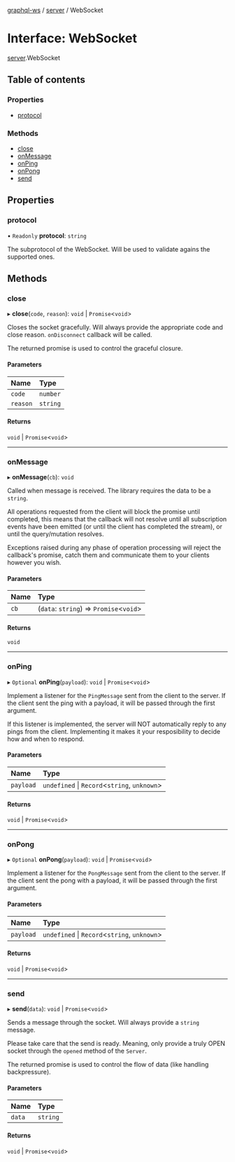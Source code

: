 [graphql-ws](../README.md) / [server](../modules/server.md) / WebSocket

# Interface: WebSocket

[server](../modules/server.md).WebSocket

## Table of contents

### Properties

- [protocol](server.WebSocket.md#protocol)

### Methods

- [close](server.WebSocket.md#close)
- [onMessage](server.WebSocket.md#onmessage)
- [onPing](server.WebSocket.md#onping)
- [onPong](server.WebSocket.md#onpong)
- [send](server.WebSocket.md#send)

## Properties

### protocol

• `Readonly` **protocol**: `string`

The subprotocol of the WebSocket. Will be used
to validate agains the supported ones.

## Methods

### close

▸ **close**(`code`, `reason`): `void` \| `Promise`<`void`\>

Closes the socket gracefully. Will always provide
the appropriate code and close reason. `onDisconnect`
callback will be called.

The returned promise is used to control the graceful
closure.

#### Parameters

| Name | Type |
| :------ | :------ |
| `code` | `number` |
| `reason` | `string` |

#### Returns

`void` \| `Promise`<`void`\>

___

### onMessage

▸ **onMessage**(`cb`): `void`

Called when message is received. The library requires the data
to be a `string`.

All operations requested from the client will block the promise until
completed, this means that the callback will not resolve until all
subscription events have been emitted (or until the client has completed
the stream), or until the query/mutation resolves.

Exceptions raised during any phase of operation processing will
reject the callback's promise, catch them and communicate them
to your clients however you wish.

#### Parameters

| Name | Type |
| :------ | :------ |
| `cb` | (`data`: `string`) => `Promise`<`void`\> |

#### Returns

`void`

___

### onPing

▸ `Optional` **onPing**(`payload`): `void` \| `Promise`<`void`\>

Implement a listener for the `PingMessage` sent from the client to the server.
If the client sent the ping with a payload, it will be passed through the
first argument.

If this listener is implemented, the server will NOT automatically reply
to any pings from the client. Implementing it makes it your resposibility
to decide how and when to respond.

#### Parameters

| Name | Type |
| :------ | :------ |
| `payload` | `undefined` \| `Record`<`string`, `unknown`\> |

#### Returns

`void` \| `Promise`<`void`\>

___

### onPong

▸ `Optional` **onPong**(`payload`): `void` \| `Promise`<`void`\>

Implement a listener for the `PongMessage` sent from the client to the server.
If the client sent the pong with a payload, it will be passed through the
first argument.

#### Parameters

| Name | Type |
| :------ | :------ |
| `payload` | `undefined` \| `Record`<`string`, `unknown`\> |

#### Returns

`void` \| `Promise`<`void`\>

___

### send

▸ **send**(`data`): `void` \| `Promise`<`void`\>

Sends a message through the socket. Will always
provide a `string` message.

Please take care that the send is ready. Meaning,
only provide a truly OPEN socket through the `opened`
method of the `Server`.

The returned promise is used to control the flow of data
(like handling backpressure).

#### Parameters

| Name | Type |
| :------ | :------ |
| `data` | `string` |

#### Returns

`void` \| `Promise`<`void`\>
